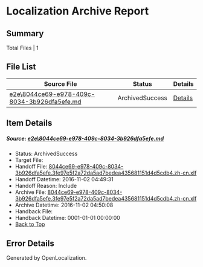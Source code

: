 # <a name='report-top'></a> Localization Archive Report

## Summary
 Total Files | 1

## File List
 Source File | Status | Details 
 ----------- | ------ | ------- 
 [e2e\8044ce69-e978-409c-8034-3b926dfa5efe.md](https://github.com/OpenLocalizationTestOrg/ol-test0/blob/0d572a241e03326f688222e84ea126d92d069814/e2e/8044ce69-e978-409c-8034-3b926dfa5efe.md) | ArchivedSuccess | [Details](#adda98d014b35031c8954f03e9f5eb33c70e565b1)

## Item Details
##### <a name='adda98d014b35031c8954f03e9f5eb33c70e565b1'></a> Source: [e2e\8044ce69-e978-409c-8034-3b926dfa5efe.md](https://github.com/OpenLocalizationTestOrg/ol-test0/blob/0d572a241e03326f688222e84ea126d92d069814/e2e/8044ce69-e978-409c-8034-3b926dfa5efe.md)
* Status: ArchivedSuccess
* Target File: 
* Handoff File: [8044ce69-e978-409c-8034-3b926dfa5efe.3fe97e5f2a72da5ad7bedea435681151d4d5cdb4.zh-cn.xlf](https://github.com/OpenLocalizationTestOrg/ol-test0-handoff/blob/889bbe2782e30ed373f5484b99a2e099070dcd5c/ol-handoff/OpenLocalizationTestOrg/ol-test0-zhcn/yufeih/ht/8044ce69-e978-409c-8034-3b926dfa5efe.3fe97e5f2a72da5ad7bedea435681151d4d5cdb4.zh-cn.xlf)
* Handoff Datetime: 2016-11-02 04:49:31
* Handoff Reason: Include
* Archive File: [8044ce69-e978-409c-8034-3b926dfa5efe.3fe97e5f2a72da5ad7bedea435681151d4d5cdb4.zh-cn.xlf](https://github.com/OpenLocalizationTestOrg/ol-test0-handoff/blob/e12f96e58a960395eab446b8e45e2d3c07b886b0/ol-archive/OpenLocalizationTestOrg/ol-test0-zhcn/yufeih/ht/8044ce69-e978-409c-8034-3b926dfa5efe.3fe97e5f2a72da5ad7bedea435681151d4d5cdb4.zh-cn.xlf)
* Archive Datetime: 2016-11-02 04:50:08
* Handback File: 
* Handback Datetime: 0001-01-01 00:00:00
* [Back to Top](#report-top)


## Error Details

Generated by OpenLocalization.
